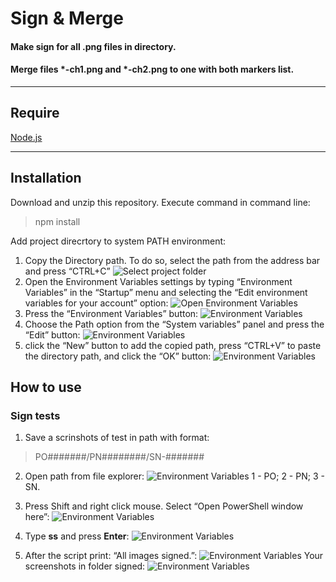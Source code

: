 # Sign & Merge


#### Make sign for all .png files in directory.
#### Merge files __*-ch1.png__ and __*-ch2.png__ to one with both markers list.
***
## Require

[Node.js](https://nodejs.org/)
***
## Installation
Download and unzip this repository. Execute command in command line:
>npm install

Add project direcrtory to system PATH environment:
1. Copy the Directory path. To do so, select the path from the address bar and press “CTRL+C” 
![Select project folder](/images/select%20path.png)
2. Open the Environment Variables settings by typing “Environment Variables” in the “Startup” menu and selecting the “Edit environment variables for your account” option:
![Open Environment Variables](./images/Environment-Variable-in-Windows-3.png)
3. Press the “Environment Variables” button:
![Environment Variables](./images/System%20Properties.png)
4. Choose the Path option from the “System variables” panel and press the “Edit” button:
![Environment Variables](./images/Environment%20Variables.png)
5. click the “New” button to add the copied path, press “CTRL+V” to paste the directory path, and click the “OK” button:
![Environment Variables](./images/Edit%20environment%20variable.png)

## How to use

### Sign tests

1. Save a scrinshots of test in path with format:
>PO#######/PN########/SN-#######

2. Open path from file explorer:
![Environment Variables](./images/Open%20path.png)
1 - PO; 2 - PN; 3 - SN.

3. Press Shift and right click mouse. Select “Open PowerShell window here”:
![Environment Variables](./images/Start-Command-line.png)
4. Type **ss** and press **Enter**:
![Environment Variables](./images/Windows%20PowerShell.png)
5. After the script print: “All images signed.”:
![Environment Variables](./images/Windows%20PowerShell%20complete.png)
Your screenshots in folder signed:
![Environment Variables](./images/Signed-test.png)


